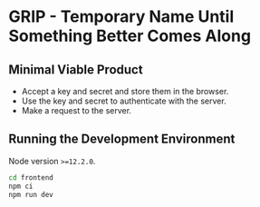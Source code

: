 # GRIP - Temporary Name Until Something Better Comes Along

## Minimal Viable Product

- Accept a key and secret and store them in the browser.
- Use the key and secret to authenticate with the server.
- Make a request to the server.

## Running the Development Environment

Node version `>=12.2.0`.

```bash
cd frontend
npm ci
npm run dev
```
